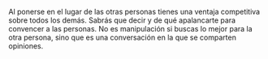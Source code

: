 Al ponerse en el lugar de las otras personas tienes una ventaja competitiva sobre todos los demás. Sabrás que decir y de qué apalancarte para convencer a las personas. No es manipulación si buscas lo mejor para la otra persona, sino que es una conversación en la que se comparten opiniones.


